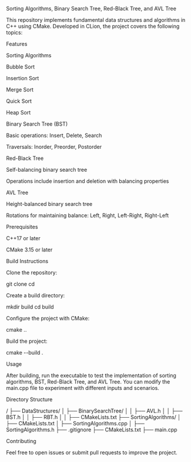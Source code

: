 Sorting Algorithms, Binary Search Tree, Red-Black Tree, and AVL Tree

This repository implements fundamental data structures and algorithms in C++ using CMake. Developed in CLion, the project covers the following topics:

Features

Sorting Algorithms

Bubble Sort

Insertion Sort

Merge Sort

Quick Sort

Heap Sort

Binary Search Tree (BST)

Basic operations: Insert, Delete, Search

Traversals: Inorder, Preorder, Postorder

Red-Black Tree

Self-balancing binary search tree

Operations include insertion and deletion with balancing properties

AVL Tree

Height-balanced binary search tree

Rotations for maintaining balance: Left, Right, Left-Right, Right-Left

Prerequisites

C++17 or later

CMake 3.15 or later

Build Instructions

Clone the repository:

git clone <repository-url>
cd <repository-name>

Create a build directory:

mkdir build
cd build

Configure the project with CMake:

cmake ..

Build the project:

cmake --build .

Usage

After building, run the executable to test the implementation of sorting algorithms, BST, Red-Black Tree, and AVL Tree. You can modify the main.cpp file to experiment with different inputs and scenarios.

Directory Structure

<TsuDataStructures>/
├── DataStructures/
│   ├── BinarySearchTree/
│   │   ├── AVL.h
│   │   ├── BST.h
│   │   ├── RBT.h
│   │   ├── CMakeLists.txt
├── SortingAlgorithms/
│   ├── CMakeLists.txt
│   ├── SortingAlgorithms.cpp
│   ├── SortingAlgorithms.h
├── .gitignore
├── CMakeLists.txt
├── main.cpp

Contributing

Feel free to open issues or submit pull requests to improve the project.
